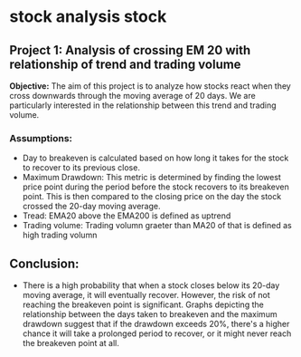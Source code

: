 # stock analysis stock

## Project 1: Analysis of crossing EM 20 with relationship of trend and trading volume

**Objective:** 
The aim of this project is to analyze how stocks react when they cross downwards through the moving average of 20 days. We are particularly interested in the relationship between this trend and trading volume.

### Assumptions:
- Day to breakeven is calculated based on how long it takes for the stock to recover to its previous close.
- Maximum Drawdown: This metric is determined by finding the lowest price point during the period before the stock recovers to its breakeven point. This is then compared to the closing price on the day the stock crossed the 20-day moving average.
- Tread: EMA20 above the EMA200 is defined as uptrend
- Trading volume: Trading volumn graeter than MA20 of that is defined as high trading volumn

## Conclusion:
- There is a high probability that when a stock closes below its 20-day moving average, it will eventually recover. However, the risk of not reaching the breakeven point is significant. Graphs depicting the relationship between the days taken to breakeven and the maximum drawdown suggest that if the drawdown exceeds 20%, there's a higher chance it will take a prolonged period to recover, or it might never reach the breakeven point at all.

